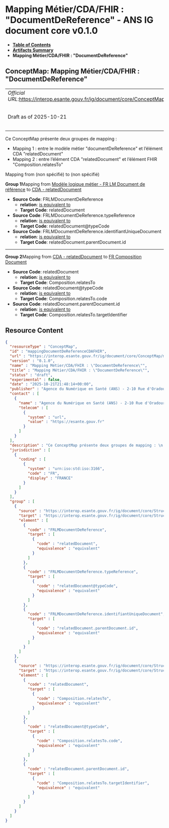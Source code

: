 # Mapping Métier/CDA/FHIR : "DocumentDeReference" - ANS IG document core v0.1.0

* [**Table of Contents**](toc.md)
* [**Artifacts Summary**](artifacts.md)
* **Mapping Métier/CDA/FHIR : "DocumentDeReference"**

## ConceptMap: Mapping Métier/CDA/FHIR : "DocumentDeReference" 

| | |
| :--- | :--- |
| *Official URL*:https://interop.esante.gouv.fr/ig/document/core/ConceptMap/mappingDocumentDeReferenceCDAFHIR | *Version*:0.1.0 |
| Draft as of 2025-10-21 | *Computable Name*:Mapping Métier/CDA/FHIR : "DocumentDeReference" |

 
Ce ConceptMap présente deux groupes de mapping : 
* Mapping 1 : entre le modèle métier "documentDeReference" et l’élément CDA "relatedDocument"
* Mapping 2 : entre l’élément CDA "relatedDocument" et l’élément FHIR "Composition.relatesTo"
 

Mapping from (non spécifié) to (non spécifié)

**Group 1**Mapping from [Modèle logique métier - FR LM Document de référence](StructureDefinition-fr-lm-document-reference.md) to [CDA - relatedDocument](StructureDefinition-fr-cda-related-document.md)

* **Source Code**: FRLMDocumentDeReference
  * **relation**: [is equivalent to](http://hl7.org/fhir/R5/codesystem-concept-map-relationship.html#equivalent)
  * **Target Code**: relatedDocument
* **Source Code**: FRLMDocumentDeReference.typeReference
  * **relation**: [is equivalent to](http://hl7.org/fhir/R5/codesystem-concept-map-relationship.html#equivalent)
  * **Target Code**: relatedDocument@typeCode
* **Source Code**: FRLMDocumentDeReference.identifiantUniqueDocument
  * **relation**: [is equivalent to](http://hl7.org/fhir/R5/codesystem-concept-map-relationship.html#equivalent)
  * **Target Code**: relatedDocument.parentDocument.id

-------

**Group 2**Mapping from [CDA - relatedDocument](StructureDefinition-fr-cda-related-document.md) to [FR Composition Document](StructureDefinition-fr-composition-document.md)

* **Source Code**: relatedDocument
  * **relation**: [is equivalent to](http://hl7.org/fhir/R5/codesystem-concept-map-relationship.html#equivalent)
  * **Target Code**: Composition.relatesTo
* **Source Code**: relatedDocument@typeCode
  * **relation**: [is equivalent to](http://hl7.org/fhir/R5/codesystem-concept-map-relationship.html#equivalent)
  * **Target Code**: Composition.relatesTo.code
* **Source Code**: relatedDocument.parentDocument.id
  * **relation**: [is equivalent to](http://hl7.org/fhir/R5/codesystem-concept-map-relationship.html#equivalent)
  * **Target Code**: Composition.relatesTo.targetIdentifier



## Resource Content

```json
{
  "resourceType" : "ConceptMap",
  "id" : "mappingDocumentDeReferenceCDAFHIR",
  "url" : "https://interop.esante.gouv.fr/ig/document/core/ConceptMap/mappingDocumentDeReferenceCDAFHIR",
  "version" : "0.1.0",
  "name" : "Mapping Métier/CDA/FHIR : \"DocumentDeReference\"",
  "title" : "Mapping Métier/CDA/FHIR : \"DocumentDeReference\"",
  "status" : "draft",
  "experimental" : false,
  "date" : "2025-10-21T21:48:14+00:00",
  "publisher" : "Agence du Numérique en Santé (ANS) - 2-10 Rue d'Oradour-sur-Glane, 75015 Paris",
  "contact" : [
    {
      "name" : "Agence du Numérique en Santé (ANS) - 2-10 Rue d'Oradour-sur-Glane, 75015 Paris",
      "telecom" : [
        {
          "system" : "url",
          "value" : "https://esante.gouv.fr"
        }
      ]
    }
  ],
  "description" : "Ce ConceptMap présente deux groupes de mapping : \n - Mapping 1 : entre le modèle métier \\\"documentDeReference\\\" et l'élément CDA \\\"relatedDocument\\\"\n - Mapping 2 : entre l'élément CDA \\\"relatedDocument\\\" et l'élément FHIR \\\"Composition.relatesTo\\\" ",
  "jurisdiction" : [
    {
      "coding" : [
        {
          "system" : "urn:iso:std:iso:3166",
          "code" : "FR",
          "display" : "FRANCE"
        }
      ]
    }
  ],
  "group" : [
    {
      "source" : "https://interop.esante.gouv.fr/ig/document/core/StructureDefinition/fr-lm-document-reference",
      "target" : "https://interop.esante.gouv.fr/ig/document/core/StructureDefinition/fr-cda-related-document",
      "element" : [
        {
          "code" : "FRLMDocumentDeReference",
          "target" : [
            {
              "code" : "relatedDocument",
              "equivalence" : "equivalent"
            }
          ]
        },
        {
          "code" : "FRLMDocumentDeReference.typeReference",
          "target" : [
            {
              "code" : "relatedDocument@typeCode",
              "equivalence" : "equivalent"
            }
          ]
        },
        {
          "code" : "FRLMDocumentDeReference.identifiantUniqueDocument",
          "target" : [
            {
              "code" : "relatedDocument.parentDocument.id",
              "equivalence" : "equivalent"
            }
          ]
        }
      ]
    },
    {
      "source" : "https://interop.esante.gouv.fr/ig/document/core/StructureDefinition/fr-cda-related-document",
      "target" : "https://interop.esante.gouv.fr/ig/document/core/StructureDefinition/fr-composition-document",
      "element" : [
        {
          "code" : "relatedDocument",
          "target" : [
            {
              "code" : "Composition.relatesTo",
              "equivalence" : "equivalent"
            }
          ]
        },
        {
          "code" : "relatedDocument@typeCode",
          "target" : [
            {
              "code" : "Composition.relatesTo.code",
              "equivalence" : "equivalent"
            }
          ]
        },
        {
          "code" : "relatedDocument.parentDocument.id",
          "target" : [
            {
              "code" : "Composition.relatesTo.targetIdentifier",
              "equivalence" : "equivalent"
            }
          ]
        }
      ]
    }
  ]
}

```

